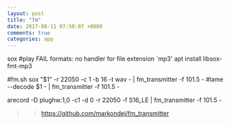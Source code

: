 ```yaml
---
layout: post
title: "fm"
date: 2017-08-11 07:50:07 +0800
comments: true
categories: app
---
```

sox
#play FAIL formats: no handler for file extension `mp3'
apt install libsox-fmt-mp3 


#fm.sh
sox "$1" -r 22050 -c 1 -b 16 -t wav - | fm_transmitter -f 101.5 -
#lame --decode $1 - | fm_transmitter -f 101.5 -


arecord -D plughw:1,0 -c1 -d 0 -r 22050 -f S16_LE | fm_transmitter -f 101.5 -

>>https://github.com/markondej/fm_transmitter